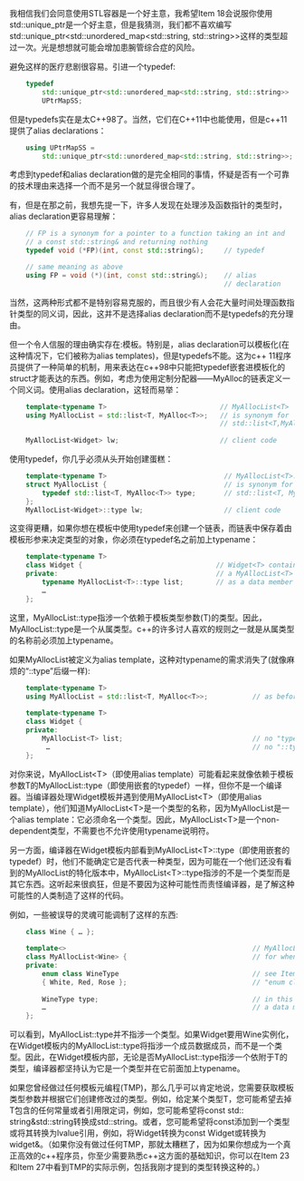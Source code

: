 我相信我们会同意使用STL容器是一个好主意，我希望Item 18会说服你使用std::unique_ptr是一个好主意，但是我猜测，我们都不喜欢编写std::unique_ptr<std::unordered_map<std::string, std::string>>这样的类型超过一次。光是想想就可能会增加患腕管综合症的风险。

避免这样的医疗悲剧很容易。引进一个typedef:
```cpp
    typedef
        std::unique_ptr<std::unordered_map<std::string, std::string>>
        UPtrMapSS;
```
但是typedefs实在是太C++98了。当然，它们在C++11中也能使用，但是c++11提供了alias declarations：
```cpp
    using UPtrMapSS =
        std::unique_ptr<std::unordered_map<std::string, std::string>>;
```
考虑到typedef和alias declaration做的是完全相同的事情，怀疑是否有一个可靠的技术理由来选择一个而不是另一个就显得很合理了。

有，但是在那之前，我想先提一下，许多人发现在处理涉及函数指针的类型时，alias declaration更容易理解：
```cpp
    // FP is a synonym for a pointer to a function taking an int and
    // a const std::string& and returning nothing
    typedef void (*FP)(int, const std::string&);     // typedef

    // same meaning as above
    using FP = void (*)(int, const std::string&);    // alias
                                                     // declaration
```
当然，这两种形式都不是特别容易克服的，而且很少有人会花大量时间处理函数指针类型的同义词，因此，这并不是选择alias declaration而不是typedefs的充分理由。

但一个令人信服的理由确实存在:模板。特别是，alias declaration可以模板化(在这种情况下，它们被称为alias templates)，但是typedefs不能。这为c++ 11程序员提供了一种简单的机制，用来表达在c++98中只能把typedef嵌套进模板化的struct才能表达的东西。例如，考虑为使用定制分配器——MyAlloc的链表定义一个同义词。使用alias declaration，这轻而易举：
```cpp
    template<typename T>                            // MyAllocList<T>
    using MyAllocList = std::list<T, MyAlloc<T>>;   // is synonym for
                                                    // std::list<T,MyAlloc<T>>
                                               
    MyAllocList<Widget> lw;                         // client code
```
使用typedef，你几乎必须从头开始创建蛋糕：
```cpp
    template<typename T>                             // MyAllocList<T>::type
    struct MyAllocList {                             // is synonym for
        typedef std::list<T, MyAlloc<T>> type;       // std::list<T, MyAlloc<T>>
    };                                               
    MyAllocList<Widget>::type lw;                    // client code
```
这变得更糟，如果你想在模板中使用typedef来创建一个链表，而链表中保存着由模板形参来决定类型的对象，你必须在typedef名之前加上typename：
```cpp
    template<typename T>
    class Widget {                                 // Widget<T> contains
    private:                                       // a MyAllocList<T>
        typename MyAllocList<T>::type list;        // as a data member
        …
    };
```
这里，MyAllocList<T>::type指涉一个依赖于模板类型参数(T)的类型。因此，MyAllocList<T>::type是一个从属类型。c++的许多讨人喜欢的规则之一就是从属类型的名称前必须加上typename。

如果MyAllocList被定义为alias template，这种对typename的需求消失了(就像麻烦的“::type”后缀一样):
```cpp
    template<typename T>
    using MyAllocList = std::list<T, MyAlloc<T>>;           // as before
    
    template<typename T>
    class Widget {
    private:
        MyAllocList<T> list;                                // no "typename",
         …                                                  // no "::type"
    };
```
对你来说，MyAllocList\<T\>（即使用alias template）可能看起来就像依赖于模板参数T的MyAllocList<T>::type（即使用嵌套的typedef）一样，但你不是一个编译器。当编译器处理Widget模板并遇到使用MyAllocList\<T\>（即使用alias template），他们知道MyAllocList\<T\>是一个类型的名称，因为MyAllocList是一个alias template：它必须命名一个类型。因此，MyAllocList\<T\>是一个non-dependent类型，不需要也不允许使用typename说明符。

另一方面，编译器在Widget模板内部看到MyAllocList\<T\>::type（即使用嵌套的typedef）时，他们不能确定它是否代表一种类型，因为可能在一个他们还没有看到的MyAllocList的特化版本中，MyAllocList\<T\>::type指涉的不是一个类型而是其它东西。这听起来很疯狂，但是不要因为这种可能性而责怪编译器，是了解这种可能性的人类制造了这样的代码。

例如，一些被误导的灵魂可能调制了这样的东西:
```cpp
    class Wine { … };
    
    template<>                                              // MyAllocList specialization
    class MyAllocList<Wine> {                               // for when T is Wine
    private:
        enum class WineType                                 // see Item 10 for info on
        { White, Red, Rose };                               // "enum class"
    
        WineType type;                                      // in this class, type is
        …                                                   // a data member!
    };
```
可以看到，MyAllocList<Wine>::type并不指涉一个类型。如果Widget要用Wine实例化，在Widget模板内的MyAllocList<T>::type将指涉一个成员数据成员，而不是一个类型。因此，在Widget模板内部，无论是否MyAllocList<T>::type指涉一个依附于T的类型，编译器都坚持认为它是一个类型并在它前面加上typename。

如果您曾经做过任何模板元编程(TMP)，那么几乎可以肯定地说，您需要获取模板类型参数并根据它们创建修改过的类型。例如，给定某个类型T，您可能希望去掉T包含的任何常量或者引用限定词，例如，您可能希望将const std:: string&std::string转换成std::string。或者，您可能希望将const添加到一个类型或将其转换为lvalue引用，例如，将Widget转换为const Widget或转换为widget&。（如果你没有做过任何TMP，那就太糟糕了，因为如果你想成为一个真正高效的c++程序员，你至少需要熟悉c++这方面的基础知识，你可以在Item 23和Item 27中看到TMP的实际示例，包括我刚才提到的类型转换这种的。）










